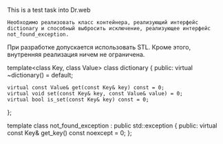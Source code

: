 This is a test task into Dr.web

    Необходимо реализовать класс контейнера, реализующий интерфейс dictionary и способный выбросить исключение, реализующее интерфейс not_found_exception.
При разработке допускается использовать STL. Кроме этого, внутренняя реализация ничем не ограничена.

template<class Key, class Value>
class dictionary
{
public:
    virtual ~dictionary() = default;

    virtual const Value& get(const Key& key) const = 0;
    virtual void set(const Key& key, const Value& value) = 0;
    virtual bool is_set(const Key& key) const = 0;
};

template<class Key>
class not_found_exception : public std::exception
{
public:
    virtual const Key& get_key() const noexcept = 0;
};
